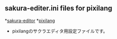 ##  sakura-editer.ini files for pixilang
*[sakura-editor](http://sakura-editor.sourceforge.net/)
*[pixilang](http://www.warmplace.ru/soft/pixilang/) 
* pixilangのサクラエディタ用設定ファイルです。
